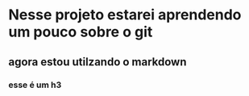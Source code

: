 # Nesse projeto estarei aprendendo um pouco sobre o git

## agora estou utilzando o markdown

### esse é um h3

